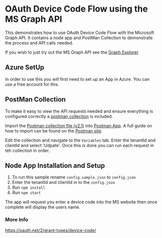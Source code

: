 # OAuth Device Code Flow using the MS Graph API

This demonstrates how to use OAuth Device Code Flow with the Microsoft Graph API. It contains a node app and PostMan Collection to demonstrate the process and API calls needed.

If you wish to just try out the MS Graph API see the [Graph Explorer](https://developer.microsoft.com/en-us/graph/graph-explorer)

## Azure SetUp
In order to use this you will first need to set up an App in Azure. You can use a free account for this.




## PostMan Collection
To make it easy to view the API requests needed and ensure everything is configured correctly a  [postman collection](https://www.postman.com/collection/) is included.

Import the [Postman collection file (v2.1)](device_auth.postman_collection.json) into [Postman App](https://postman.com). A full guide on how to import can be found on the [Postman site](https://learning.postman.com/docs/postman/collections/importing-and-exporting-data/).

Edit the collection and navigate to the `Variables` tab. Enter the  tenantId and clientId and select 'Udpate'. Once this is done you can run each request in teh collection in order.

## Node App Installation and Setup

1. To run this sample rename `config.sample.json` to `config.json`
1. Enter the tenantId and clientId in to the `config.json`
1. Run `npm install`
1. Run `npm start`

The app will request you enter a device code into the MS website then once complete will display the users name.

### More Info
https://oauth.net/2/grant-types/device-code/
